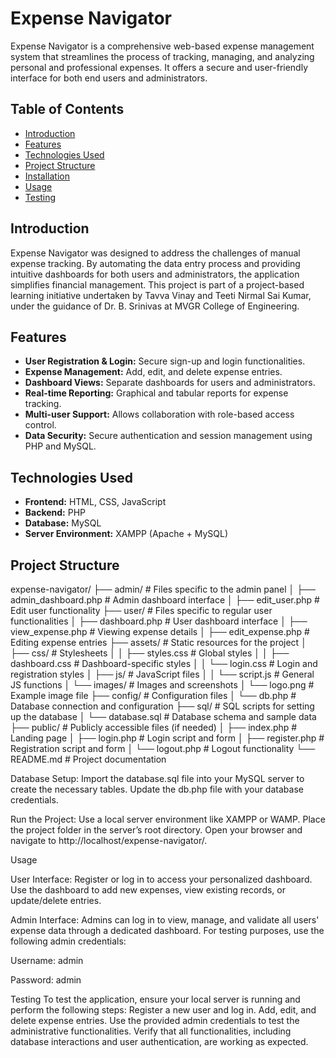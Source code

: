 # Expense Navigator

Expense Navigator is a comprehensive web-based expense management system that streamlines the process of tracking, managing, and analyzing personal and professional expenses. It offers a secure and user-friendly interface for both end users and administrators.

## Table of Contents

- [Introduction](#introduction)
- [Features](#features)
- [Technologies Used](#technologies-used)
- [Project Structure](#project-structure)
- [Installation](#installation)
- [Usage](#usage)
- [Testing](#testing)


## Introduction

Expense Navigator was designed to address the challenges of manual expense tracking. By automating the data entry process and providing intuitive dashboards for both users and administrators, the application simplifies financial management. This project is part of a project-based learning initiative undertaken by Tavva Vinay and Teeti Nirmal Sai Kumar, under the guidance of Dr. B. Srinivas at MVGR College of Engineering.

## Features

- **User Registration & Login:** Secure sign-up and login functionalities.
- **Expense Management:** Add, edit, and delete expense entries.
- **Dashboard Views:** Separate dashboards for users and administrators.
- **Real-time Reporting:** Graphical and tabular reports for expense tracking.
- **Multi-user Support:** Allows collaboration with role-based access control.
- **Data Security:** Secure authentication and session management using PHP and MySQL.

## Technologies Used

- **Frontend:** HTML, CSS, JavaScript
- **Backend:** PHP
- **Database:** MySQL
- **Server Environment:** XAMPP (Apache + MySQL)

## Project Structure

expense-navigator/
├── admin/                       # Files specific to the admin panel
│   ├── admin_dashboard.php      # Admin dashboard interface
│   ├── edit_user.php            # Edit user functionality
├── user/                        # Files specific to regular user functionalities
│   ├── dashboard.php            # User dashboard interface
│   ├── view_expense.php         # Viewing expense details
│   ├── edit_expense.php         # Editing expense entries
├── assets/                      # Static resources for the project
│   ├── css/                     # Stylesheets
│   │   ├── styles.css           # Global styles
│   │   ├── dashboard.css        # Dashboard-specific styles
│   │   └── login.css            # Login and registration styles
│   ├── js/                      # JavaScript files
│   │   └── script.js            # General JS functions
│   └── images/                  # Images and screenshots
│       └── logo.png             # Example image file
├── config/                      # Configuration files
│   └── db.php                   # Database connection and configuration
├── sql/                         # SQL scripts for setting up the database
│   └── database.sql             # Database schema and sample data
├── public/                      # Publicly accessible files (if needed)
│   ├── index.php                # Landing page
│   ├── login.php                # Login script and form
│   ├── register.php             # Registration script and form
│   └── logout.php               # Logout functionality
└── README.md                    # Project documentation



Database Setup:
Import the database.sql file into your MySQL server to create the necessary tables.
Update the db.php file with your database credentials.

Run the Project:
Use a local server environment like XAMPP or WAMP.
Place the project folder in the server’s root directory.
Open your browser and navigate to http://localhost/expense-navigator/.

Usage

User Interface:
Register or log in to access your personalized dashboard.
Use the dashboard to add new expenses, view existing records, or update/delete entries.

Admin Interface:
Admins can log in to view, manage, and validate all users' expense data through a dedicated dashboard.
For testing purposes, use the following admin credentials:

Username: admin

Password: admin

Testing
To test the application, ensure your local server is running and perform the following steps:
Register a new user and log in.
Add, edit, and delete expense entries.
Use the provided admin credentials to test the administrative functionalities.
Verify that all functionalities, including database interactions and user authentication, are working as expected.
